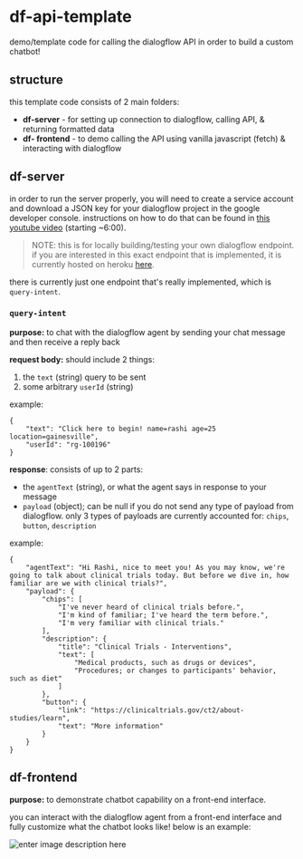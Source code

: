 # df-api-template
demo/template code for calling the dialogflow API in order to build a custom chatbot! 

## structure
this template code consists of 2 main folders:
* **df-server** - for setting up connection to dialogflow, calling API, & returning formatted data
* **df- frontend** - to demo calling the API using vanilla javascript (fetch) & interacting with dialogflow

## df-server
in order to run the server properly, you will need to create a service account and download a JSON key for your dialogflow project in the google developer console. instructions on how to do that can be found in [this youtube video](https://www.youtube.com/watch?v=F2ibS4gcglY) (starting ~6:00).

> NOTE: this is for locally building/testing your own dialogflow endpoint. if you are interested in this exact endpoint that is implemented, it is currently hosted on heroku [here](https://github.com/rghosh96/df-api-heroku).

there is currently just one endpoint that's really implemented, which is `query-intent`. 

### `query-intent`
**purpose:** to chat with the dialogflow agent by sending your chat message and then receive a reply back

**request body:** should include 2 things: 
1. the `text` (string) query to be sent
2. some arbitrary `userId` (string)

example:
```
{
	"text": "Click here to begin! name=rashi age=25 location=gainesville",
	"userId": "rg-100196"
}
```

**response**: consists of up to 2 parts:
* the `agentText` (string), or what the agent says in response to your message
* `payload` (object); can be null if you do not send any type of payload from dialogflow. only 3 types of payloads are currently accounted for: `chips`, `button`, `description`

example:
```
{
    "agentText": "Hi Rashi, nice to meet you! As you may know, we're going to talk about clinical trials today. But before we dive in, how familiar are we with clinical trials?",
    "payload": {
        "chips": [
            "I've never heard of clinical trials before.",
            "I'm kind of familiar; I've heard the term before.",
            "I'm very familiar with clinical trials."
        ],
        "description": {
		    "title": "Clinical Trials - Interventions",
		    "text": [
		        "Medical products, such as drugs or devices",
		        "Procedures; or changes to participants' behavior, such as diet"
		    ]
		},
		"button": {
		    "link": "https://clinicaltrials.gov/ct2/about-studies/learn",
		    "text": "More information"
		}
    }
}
```

## df-frontend
**purpose:** to demonstrate chatbot capability on a front-end interface.

you can interact with the dialogflow agent from a front-end interface and fully customize what the chatbot looks like! below is an example:

![enter image description here](https://i.imgur.com/xV4DL8d.gif)




